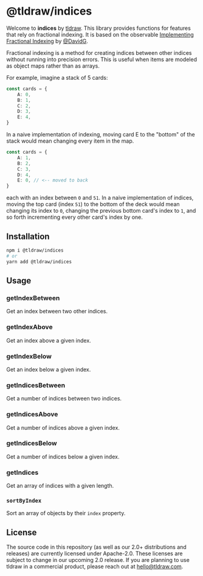 # @tldraw/indices

Welcome to **indices** by [tldraw](https://tldraw.dev). This library provides functions for features that rely on fractional indexing. It is based on the observable [Implementing Fractional Indexing](https://observablehq.com/@dgreensp/implementing-fractional-indexing) by [@DavidG](https://twitter.com/DavidG).

Fractional indexing is a method for creating indices between other indices without running into precision errors. This is useful when items are modeled as object maps rather than as arrays.

For example, imagine a stack of 5 cards:

```ts
const cards = {
	A: 0,
	B: 1,
	C: 2,
	D: 3,
	E: 4,
}
```

In a naive implementation of indexing, moving card E to the "bottom" of the stack would mean changing every item in the map.

```ts
const cards = {
	A: 1,
	B: 2,
	C: 3,
	D: 4,
	E: 0, // <-- moved to back
}
```

each with an index between `0` and `51`. In a naive implementation of indices, moving the top card (index `51`) to the bottom of the deck would mean changing its index to `0`, changing the previous bottom card's index to `1`, and so forth incrementing every other card's index by one.

## Installation

```bash
npm i @tldraw/indices
# or
yarn add @tldraw/indices
```

## Usage

### getIndexBetween

Get an index between two other indices.

### getIndexAbove

Get an index above a given index.

### getIndexBelow

Get an index below a given index.

### getIndicesBetween

Get a number of indices between two indices.

### getIndicesAbove

Get a number of indices above a given index.

### getIndicesBelow

Get a number of indices below a given index.

### getIndices

Get an array of indices with a given length.

### `sortByIndex`

Sort an array of objects by their `index` property.

## License

The source code in this repository (as well as our 2.0+ distributions and releases) are currently licensed under Apache-2.0. These licenses are subject to change in our upcoming 2.0 release. If you are planning to use tldraw in a commercial product, please reach out at [hello@tldraw.com](mailto://hello@tldraw.com).
